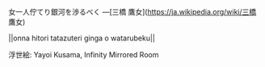 女一人佇てり銀河を渉るべく
—[三橋 鷹女](https://ja.wikipedia.org/wiki/三橋 鷹女)

||onna hitori tatazuteri ginga o watarubeku||

浮世絵: Yayoi Kusama, Infinity Mirrored Room
